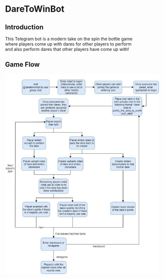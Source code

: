 # DareToWinBot

## Introduction
This Telegram bot is a modern take on the spin the bottle game<br>
where players come up with dares for other players to perform<br>
and also perform dares that other players have come up with!

## Game Flow
![alt text](https://github.com/VisnuRavi/DareToWinSubmit/blob/master/daretowinbot_gameflow.jpg)
